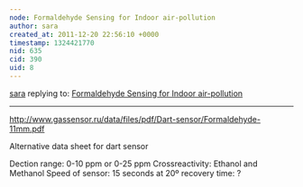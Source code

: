 ```yaml
---
node: Formaldehyde Sensing for Indoor air-pollution
author: sara
created_at: 2011-12-20 22:56:10 +0000
timestamp: 1324421770
nid: 635
cid: 390
uid: 8
---
```




[sara](../profile/sara) replying to: [Formaldehyde Sensing for Indoor air-pollution](../notes/sara/12-13-2011/formaldehyde-sensing-indoor-air-pollution)

----
http://www.gassensor.ru/data/files/pdf/Dart-sensor/Formaldehyde-11mm.pdf

Alternative data sheet for dart sensor

Dection range: 0-10 ppm or 0-25 ppm
Crossreactivity: Ethanol and Methanol
Speed of sensor:  15 seconds at 20º
recovery time: ?